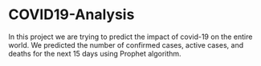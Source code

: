 # COVID19-Analysis
In this project we are trying to predict the impact of covid-19 on the entire world. We predicted the number of confirmed cases, active cases, and deaths for the next 15 days using Prophet algorithm.
